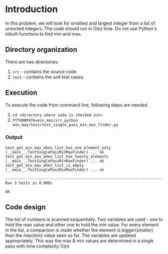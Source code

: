# Introduction

In this problem, we will look for smallest and largest integer from a list of unsorted integers. The code should run in O(n) time. Do not use Python's inbuilt functions to find min and max.

## Directory organization

There are two directories. 
1. `src` - contains the source code
2. `test` - contains the unit test cases. 

## Execution

To execute the code from command line, following steps are needed.

1. `cd <directory where code is checked out>`
2. `PYTHONPATH=min_max/src python min_max/test/test_single_pass_min_max_finder.py`

### Output
```
test_get_min_max_when_list_has_one_element_only (__main__.TestSinglePassMinMaxFinder) ... ok
test_get_min_max_when_list_has_twenty_elements (__main__.TestSinglePassMinMaxFinder) ... ok
test_get_min_max_when_list_is_empty (__main__.TestSinglePassMinMaxFinder) ... ok

----------------------------------------------------------------------
Ran 3 tests in 0.000s

OK
```


## Code design

The list of numbers is scanned sequentially. Two variables are used - one to hold the max value and other one to hold the min value. For every element in the list, a comparison is made whether the element is bigger(smaller) than the max(min) value seen so far. The variables are updated appropriately. This way the max & min values are determined in a single pass with time complexity O(n)
